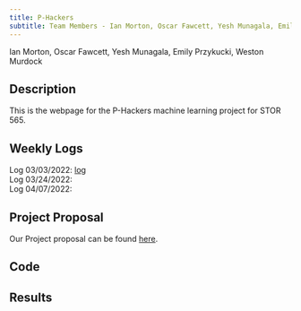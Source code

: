 ```yaml
---
title: P-Hackers
subtitle: Team Members - Ian Morton, Oscar Fawcett, Yesh Munagala, Emily Przykucki, Weston Murdock
---
```

Ian Morton, Oscar Fawcett, Yesh Munagala, Emily Przykucki, Weston Murdock  
## Description
This is the webpage for the P-Hackers machine learning project for STOR 565.

## Weekly Logs
Log 03/03/2022: <a href="The_P-Hackers_03-02-2022.pdf" target="_blank">log</a>  
Log 03/24/2022:  
Log 04/07/2022:  

## Project Proposal
Our Project proposal can be found <a href="P-Hackers-Project-Proposal.html " target="_blank">here</a>.

## Code

## Results
